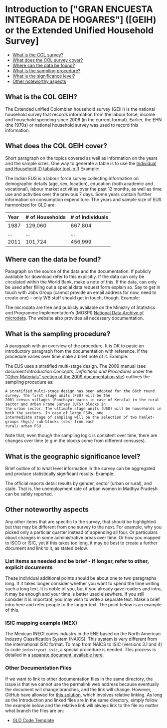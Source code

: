 
# Introduction to ["GRAN ENCUESTA INTEGRADA DE HOGARES"] ([GEIH) or the Extended Unified Household Survey]

- [What is the COL survey?](#what-is-the-COL-GEIH)
- [What does the COL survey cover?](#what-does-the-COL-GEIH)
- [Where can the data be found?](#where-can-the-data-be-found)
- [What is the sampling procedure?](#what-is-the-sampling-procedure)
- [What is the significance level?](#what-is-the-geographic-significance-level)
- [Other noteworthy aspects](#other-noteworthy-aspects)

## What is the COL GEIH?

The Extended unified Colombian household survey (GEIH) is the national household survey that records information from the labour force, income and household spending since 2006 (in the current format). Earlier, the EHN (the 1970s) or national household survey was used to record this information. 

## What does the COL GEIH cover?

Short paragraph on the topics covered as well as information on the years and the sample sizes. One way to generate a table is to use the [Individual and Household ID tabulator tool in R](../Z%20-%20Other%20Tools/Global/unique_hh_ind_obs.R) Example:

The Indian EUS is a labour force survey collecting information on demographic details (age, sex, location), education (both academic and vocational), labour market activities over the past 12 months, as well as time use and activities over the previous 7 days. Some years contain further information on consumption expenditure. The years and sample size of EUS harmonized for GLD are:

| Year	| # of Households	| # of Individuals	|
| :-------	| :--------		| :--------	 	|
| 1987	| 129,060		| 667,804		|
| …	| …			| …			|
| 2011	| 101,724		| 456,999		|

## Where can the data be found?

Paragraph on the source of the data and the documentation. If publicly available for download refer to this explicitly. If the data can only be circulated within the World Bank, make a note of this. If the data, can only be used after filling out a special data request form explain so. Say to get in touch with Jobs Group (cannot provide an email address for now, need to create one) – only WB staff should get in touch, though. Example:

The microdata are free and publicly available on the Ministry of Statistics and Programme Implementation’s (MOSPI) [National Data Archive of microdata](http://microdata.gov.in/nada43/index.php/catalog/EUE). The website also provides all necessary documentation.

## What is the sampling procedure?

A paragraph with an overview of the procedure. It is OK to paste an introductory paragraph from the documentation with reference. If the procedure varies over time make a brief note of it. Example:

The EUS uses a stratified multi-stage design. The 2009 manual (see document *Introduction Concepts, Definitions and Procedures* under the ["Other Materials" section of the 2009 documentation site](http://microdata.gov.in/nada43/index.php/catalog/124/related_materials)) outlines the sampling procedure as:

    A stratified multi-stage design has been adopted for the 66th round survey. The first stage units (FSU) will be the 
    2001 census villages (Panchayat wards in case of Kerala) in the rural sector and Urban Frame Survey (UFS) blocks in 
    the urban sector. The ultimate stage units (USU) will be households in both the sectors. In case of large FSUs, one
    intermediate stage of sampling will be the selection of two hamlet-groups (hgs)/ sub-blocks (sbs) from each
    rural/ urban FSU.

Note that, even though the sampling logic is consitent over time, there are changes over time (e.g.m the blocks come from different censuses).

## What is the geographic significance level?

Brief outline of to what level information in the survey can be aggregated and produce statistically significant results. Example:

The official reports detail results by gender, sector (urban or rural), and state. That is, the unemployment rate of urban women in Madhya Pradesh can be safely reported.

## Other noteworthy aspects

Any other items that are specific to the survey, that should be highlighted but that may be different from one survey to the next. For example, why you picked only a particlar quarter instead of appending all four. Or particulars about changes in some administrative areas over time. Or how you mapped to ISCO or ISIC, yet if this takes too long, it may be best to create a further document and link to it, as stated below.

### List items as needed and be brief - if longer, refer to other, explicit documents

These individual additional points should be about one to two paragraphs long. If it takes longer consider whether you want to spend the time writing such a long text. It is noble of you, but if you already gave readers and intro, it may be enough and your time is better used elsewhere. If you still consider it is important, you may wish to write a separate text. Make a brief intro here and refer people to the longer text. The point below is an example of this.

### ISIC mapping example (MEX)

The Mexican INEGI codes industry in the ENE based on the North American Industry Classification System (NAICS). This system is very different from the international ISIC format. To map from NAICS to ISIC (versions 3.1 and 4) to code `industrycat_isic`, a special procedure is needed. This process is detailed in a [separate document, available here](../B%20-%20Country%20Survey%20Details/MEX/ENOE/Correspondence_NAICS_ISIC.md).

### Other Documentation Files 
If we want to link to other documentation files in the same directory, the issue is that we cannot use the permalink web address because eventually the document will change branches, and the link will change. However, GitHub have allowed for [this solution](https://github.blog/2013-01-31-relative-links-in-markup-files/), which involves relative linking. As long as the Introduction and linked files are in the same directory, simply follow the example below and the relative link will always link to the file no matter what branch the files are on: 
- [GLD Code Template](GLD_Harmonization_Template.do)
